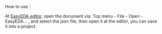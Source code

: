 How to use：

At [EasyEDA editor](https://easyeda.com/editor), open the document via: Top menu - File - Open - EasyEDA... , and select the json file, then open it at the editor, you can save it into a project.
